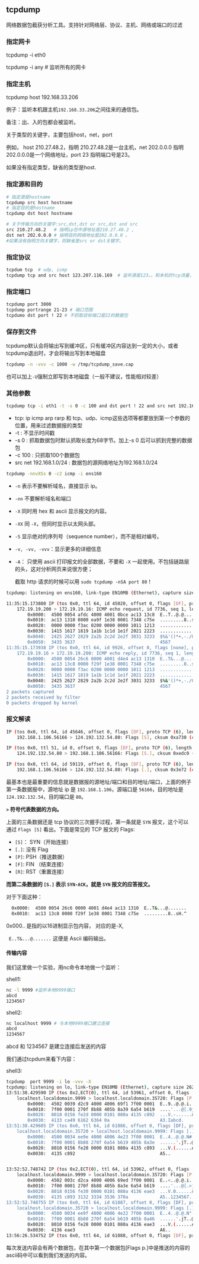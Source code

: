 ## tcpdump

网络数据包截获分析工具。支持针对网络层、协议、主机、网络或端口的过滤



### 指定网卡

tcpdump -i eth0 

tcpdump -i any # 监听所有的网卡

### 指定主机

tcpdump host 192.168.33.206

例子：监听本机跟主机`192.168.33.206`之间往来的通信包。

备注：出、入的包都会被监听。

关于类型的关键字，主要包括host，net，port

例如，
host 210.27.48.2，指明 210.27.48.2是一台主机，net 202.0.0.0 指明202.0.0.0是一个网络地址，port 23 指明端口号是23。

如果没有指定类型，缺省的类型是host.



### 指定源和目的

``` sh
# 指定源是hostname
tcpdump src host hostname
# 指定目的是hostname
tcpdump dst host hostname

# 关于传输方向的关键字:src,dst,dst or src,dst and src
src 210.27.48.2   # 指明ip包中源地址是210.27.48.2 , 
dst net 202.0.0.0 # 指明目的网络地址是202.0.0.0 。
#如果没有指明方向关键字，则缺省是src or dst关键字。

```



### 指定协议

``` sh
tcpdum tcp  # udp, icmp
tcpdump tcp and src host 123.207.116.169  # 监听源是123。。和本机的tcp流量，这里使用了and
```

### 指定端口

``` sh
tcpdump port 3000
tcpdump portrange 21-23 # 端口范围
tcpdumo dst port ! 22 # 不抓取目标端口是22的数据包
```

### 保存到文件

tcpdump默认会将输出写到缓冲区，只有缓冲区内容达到一定的大小，或者tcpdump退出时，才会将输出写到本地磁盘

```bash
tcpdump -n -vvv -c 1000 -w /tmp/tcpdump_save.cap
```

也可以加上`-U`强制立即写到本地磁盘（一般不建议，性能相对较差）



### 其他参数

``` sh
tcpdump tcp -i eth1 -t -s 0 -c 100 and dst port ! 22 and src net 192.168.1.0/24 -w ./target.cap
```

* tcp: ip icmp arp rarp 和 tcp、udp、icmp这些选项等都要放到第一个参数的位置，用来过滤数据报的类型
* -t : 不显示时间戳
* -s 0 : 抓取数据包时默认抓取长度为68字节。加上-s 0 后可以抓到完整的数据包
* -c 100 : 只抓取100个数据包
* src net 192.168.1.0/24 : 数据包的源网络地址为192.168.1.0/24

``` sh
tcpdump -nnvXSs 0 -c2 icmp -i ens160
```

- `-n` 表示不要解析域名，直接显示 ip。

- `-nn` 不要解析域名和端口

- `-X` 同时用 hex 和 ascii 显示报文的内容。

- `-XX` 同 `-X`，但同时显示以太网头部。

- `-S` 显示绝对的序列号（sequence number），而不是相对编号。

- `-v, -vv, -vvv`：显示更多的详细信息

- `-A`： 只使用 ascii 打印报文的全部数据，不要和 `-X` 一起使用。不包括链路层的头，这对分析网页来说很方便；

  截取 http 请求的时候可以用 `sudo tcpdump -nSA port 80`！

``` sh
tcpdump: listening on ens160, link-type EN10MB (Ethernet), capture size 262144 bytes

11:35:15.173880 IP (tos 0x0, ttl 64, id 45020, offset 0, flags [DF], proto ICMP (1), length 84)
    172.19.19.200 > 172.19.19.16: ICMP echo request, id 7736, seq 1, length 64
        0x0000:  4500 0054 afdc 4000 4001 0bce ac13 13c8  E..T..@.@.......
        0x0010:  ac13 1310 0800 ea9f 1e38 0001 7348 c75e  .........8..sH.^
        0x0020:  0000 0000 f3ac 0200 0000 0000 1011 1213  ................
        0x0030:  1415 1617 1819 1a1b 1c1d 1e1f 2021 2223  .............!"#
        0x0040:  2425 2627 2829 2a2b 2c2d 2e2f 3031 3233  $%&'()*+,-./0123
        0x0050:  3435 3637                                4567
11:35:15.173938 IP (tos 0x0, ttl 64, id 9926, offset 0, flags [none], proto ICMP (1), length 84)
    172.19.19.16 > 172.19.19.200: ICMP echo reply, id 7736, seq 1, length 64
        0x0000:  4500 0054 26c6 0000 4001 d4e4 ac13 1310  E..T&...@.......
        0x0010:  ac13 13c8 0000 f29f 1e38 0001 7348 c75e  .........8..sH.^
        0x0020:  0000 0000 f3ac 0200 0000 0000 1011 1213  ................
        0x0030:  1415 1617 1819 1a1b 1c1d 1e1f 2021 2223  .............!"#
        0x0040:  2425 2627 2829 2a2b 2c2d 2e2f 3031 3233  $%&'()*+,-./0123
        0x0050:  3435 3637                                4567
2 packets captured
2 packets received by filter
0 packets dropped by kernel
```



### 报文解读

``` sh
IP (tos 0x0, ttl 64, id 45646, offset 0, flags [DF], proto TCP (6), length 64)
    192.168.1.106.56166 > 124.192.132.54.80: Flags [S], cksum 0xa730 (correct), seq 992042666, win 65535, options [mss 1460,nop,wscale 4,nop,nop,TS val 663433143 ecr 0,sackOK,eol], length 0

IP (tos 0x0, ttl 51, id 0, offset 0, flags [DF], proto TCP (6), length 44)
    124.192.132.54.80 > 192.168.1.106.56166: Flags [S.], cksum 0xedc0 (correct), seq 2147006684, ack 992042667, win 14600, options [mss 1440], length 0

IP (tos 0x0, ttl 64, id 59119, offset 0, flags [DF], proto TCP (6), length 40)
    192.168.1.106.56166 > 124.192.132.54.80: Flags [.], cksum 0x3e72 (correct), ack 2147006685, win 65535, length 0
```

最基本也是最重要的信息就是数据报的源地址/端口和目的地址/端口，上面的例子第一条数据报中，源地址 ip 是 `192.168.1.106`，源端口是 `56166`，目的地址是 `124.192.132.54`，目的端口是 `80`。

 **`>` 符号代表数据的方向。**

上面的三条数据还是 tcp 协议的三次握手过程，第一条就是 `SYN` 报文，这个可以通过 `Flags [S]` 看出。下面是常见的 TCP 报文的 Flags:

- `[S]`： SYN（开始连接）
- `[.]`: 没有 Flag
- `[P]`: PSH（推送数据）
- `[F]`: FIN （结束连接）
- `[R]`: RST（重置连接）

**而第二条数据的 `[S.]` 表示 `SYN-ACK`，就是 `SYN` 报文的应答报文。**

对于下面这种：

``` sh
  0x0000:  4500 0054 26c6 0000 4001 d4e4 ac13 1310  E..T&...@.......
  0x0010:  ac13 13c8 0000 f29f 1e38 0001 7348 c75e  .........8..sH.^
```

0x000.. 是指的以16进制显示包内容， 对应的是-X,

` E..T&...@.......` 这便是 Ascii 编码输出。



#### 传输内容

我们这里做一个实验，用nc命令本地做一个监听：

shell1:

```sh
nc -l 9999 #监听本地9999端口
abcd
1234567
```

shell2:

``` sh
nc localhost 9999 # 与本地9999端口建立连接
abcd
1234567
```

abcd 和 1234567 是建立连接后发送的内容

我们通过tcpdum来看下内容：

shell3:

``` sh
tcpdump  port 9999 -i lo -vvv -X
tcpdump: listening on lo, link-type EN10MB (Ethernet), capture size 262144 bytes
13:51:38.429590 IP (tos 0x2,ECT(0), ttl 64, id 53961, offset 0, flags [DF], proto TCP (6), length 57)
    localhost.localdomain.9999 > localhost.localdomain.35720: Flags [P.], cksum 0xfe2d (incorrect -> 0xf5b1), seq 1079740985:1079740990, ack 1783936537, win 342, options [nop,nop,TS val 1094043794 ecr 1093913161], length 5
        0x0000:  4502 0039 d2c9 4000 4006 69f1 7f00 0001  E..9..@.@.i.....
        0x0010:  7f00 0001 270f 8b88 405b 8a39 6a54 b619  ....'...@[.9jT..
        0x0020:  8018 0156 fe2d 0000 0101 080a 4135 c892  ...V.-......A5..
        0x0030:  4133 ca49 6162 6364 0a                   A3.Iabcd.
13:51:38.429605 IP (tos 0x0, ttl 64, id 61086, offset 0, flags [DF], proto TCP (6), length 52)
    localhost.localdomain.35720 > localhost.localdomain.9999: Flags [.], cksum 0xfe28 (incorrect -> 0xc634), seq 1, ack 5, win 342, options [nop,nop,TS val 1094043795 ecr 1094043794], length 0
        0x0000:  4500 0034 ee9e 4000 4006 4e23 7f00 0001  E..4..@.@.N#....
        0x0010:  7f00 0001 8b88 270f 6a54 b619 405b 8a3e  ......'.jT..@[.>
        0x0020:  8010 0156 fe28 0000 0101 080a 4135 c893  ...V.(......A5..
        0x0030:  4135 c892                                A5..


13:52:52.748742 IP (tos 0x2,ECT(0), ttl 64, id 53962, offset 0, flags [DF], proto TCP (6), length 60)
    localhost.localdomain.9999 > localhost.localdomain.35720: Flags [P.], cksum 0xfe30 (incorrect -> 0xd32b), seq 5:13, ack 1, win 342, options [nop,nop,TS val 1094118115 ecr 1094043795], length 8
        0x0000:  4502 003c d2ca 4000 4006 69ed 7f00 0001  E..<..@.@.i.....
        0x0010:  7f00 0001 270f 8b88 405b 8a3e 6a54 b619  ....'...@[.>jT..
        0x0020:  8018 0156 fe30 0000 0101 080a 4136 eae3  ...V.0......A6..
        0x0030:  4135 c893 3132 3334 3536 370a            A5..1234567.
13:52:52.748755 IP (tos 0x0, ttl 64, id 61087, offset 0, flags [DF], proto TCP (6), length 52)
    localhost.localdomain.35720 > localhost.localdomain.9999: Flags [.], cksum 0xfe28 (incorrect -> 0x8189), seq 1, ack 13, win 342, options [nop,nop,TS val 1094118115 ecr 1094118115], length 0
        0x0000:  4500 0034 ee9f 4000 4006 4e22 7f00 0001  E..4..@.@.N"....
        0x0010:  7f00 0001 8b88 270f 6a54 b619 405b 8a46  ......'.jT..@[.F
        0x0020:  8010 0156 fe28 0000 0101 080a 4136 eae3  ...V.(......A6..
        0x0030:  4136 eae3                                A6..
13:56:26.534752 IP (tos 0x0, ttl 64, id 61088, offset 0, flags [DF], proto TCP (6), length 52)
```

每次发送内容会有两个数据包，在其中第一个数据包[Flags p.]中是推送的内容的ascii码中可以看到我们发送的内容。

